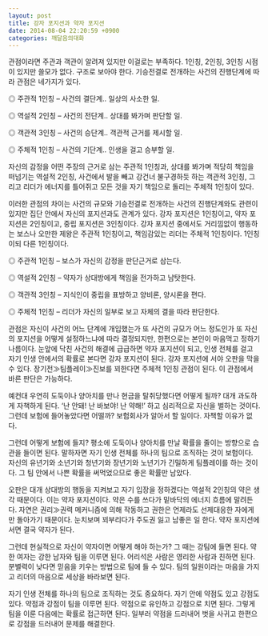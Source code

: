 ```yaml
---
layout: post
title: 강자 포지션과 약자 포지션
date: 2014-08-04 22:20:59 +0900
categories: 깨달음의대화
---
```

관점이라면 주관과 객관이 알려져 있지만 이걸로는 부족하다. 1인칭, 2인칭, 3인칭 시점이 있지만 쓸모가 없다. 구조로 보아야 한다. 기승전결로 전개하는 사건의 진행단계에 따라 관점은 네가지가 있다.

  


◎ 주관적 1인칭 – 사건의 결단계.. 일상의 사소한 일.  
      
◎ 역설적 2인칭 – 사건의 전단계.. 상대를 봐가며 판단할 일.  
      
◎ 객관적 3인칭 – 사건의 승단계.. 객관적 근거를 제시할 일.  
      
◎ 주체적 1인칭 – 사건의 기단계.. 인생을 걸고 승부할 일. 

  


자신의 감정을 어떤 주장의 근거로 삼는 주관적 1인칭과, 상대를 봐가며 적당히 책임을 떠넘기는 역설적 2인칭, 사건에서 발을 빼고 강건너 불구경하듯 하는 객관적 3인칭, 그리고 리더가 에너지를 틀어쥐고 모든 것을 자기 책임으로 돌리는 주체적 1인칭이 있다. 

  


이러한 관점의 차이는 사건의 규모와 기승전결로 전개하는 사건의 진행단계와도 관련이 있지만 집단 안에서 자신의 포지션과도 관계가 있다. 강자 포지션은 1인칭이고, 약자 포지션은 2인칭이고, 중립 포지션은 3인칭이다. 강자 포지션 중에서도 거리낌없이 행동하는 보스나 오만한 제왕은 주관적 1인칭이고, 책임감있는 리더는 주체적 1인칭이다. 1인칭이되 다른 1인칭이다. 

  


◎ 주관적 1인칭 – 보스가 자신의 감정을 판단근거로 삼는다.  
      
◎ 역설적 2인칭 – 약자가 상대방에게 책임을 전가하고 남탓한다.  
      
◎ 객관적 3인칭 – 지식인이 중립을 표방하고 양비론, 양시론을 편다.  
      
◎ 주체적 1인칭 – 리더가 자신의 일부로 보고 자체의 결을 따라 판단한다. 

  


관점은 자신이 사건의 어느 단계에 개입했는가 또 사건의 규모가 어느 정도인가 또 자신의 포지션을 어떻게 설정하느냐에 따라 결정되지만, 한편으로는 본인이 마음먹고 정하기 나름이다. 눈앞에 닥친 사건의 해결에 급급하면 약자 포지션이 되고, 인생 전체를 걸고 자기 인생 안에서의 확률로 본다면 강자 포지션이 된다. 강자 포지션에 서야 오판을 막을 수 있다. 장기전≫팀플레이≫진보를 꾀한다면 주체적 1인칭 관점이 된다. 이 관점에서 바른 판단은 가능하다. 

  


예컨대 우연히 도둑이나 양아치를 만나 현금을 탈취당했다면 어떻게 될까? 대개 과도하게 자책하게 된다. ‘난 안돼! 난 바보야! 난 약해!’ 하고 심리적으로 자신을 벌하는 것이다. 그런데 보험에 들어놓았다면 어떨까? 보험회사가 알아서 할 일이다. 자책할 이유가 없다.

  


그런데 어떻게 보험에 들지? 평소에 도둑이나 양아치를 만날 확률을 줄이는 방향으로 습관을 들이면 된다. 말하자면 자기 인생 전체를 하나의 팀으로 조직하는 것이 보험이다. 자신의 유년기와 소년기와 청년기와 장년기와 노년기가 긴밀하게 팀플레이를 하는 것이다. 그 팀 안에서 나쁜 확률을 써먹었으므로 좋은 확률만 남았다.

  


오판은 대개 상대방의 행동을 지켜보고 자기 입장을 정하겠다는 역설적 2인칭의 약은 생각 때문이다. 이는 약자 포지션이다. 약은 수를 쓰다가 밑바닥의 에너지 흐름에 말려든다. 자연은 권리≫권력 메커니즘에 의해 작동하고 권한은 언제라도 선제대응한 자에게만 돌아가기 때문이다. 눈치보며 꾀부리다가 주도권 잃고 남좋은 일 한다. 약자 포지션에 서면 결국 약자가 된다. 

  


그런데 현실적으로 자신이 약자이면 어떻게 해야 하는가? 그 때는 강팀에 들면 된다. 약한 여자는 강한 남자와 팀을 이루면 된다. 어리석은 사람은 영리한 사람과 친하면 된다. 분별력이 낮다면 믿음을 키우는 방법으로 팀에 들 수 있다. 팀의 일원이라는 마음을 가지고 리더의 마음으로 세상을 바라보면 된다. 

  


자기 인생 전체를 하나의 팀으로 조직하는 것도 중요하다. 자기 안에 약점도 있고 강점도 있다. 약점과 강점이 팀을 이루면 된다. 약점으로 유인하고 강점으로 치면 된다. 그렇게 팀을 이룬 다음에는 확률로 접근하면 된다. 일부러 약점을 드러내어 벗을 사귀고 한편으로 강점을 드러내어 문제를 해결한다.